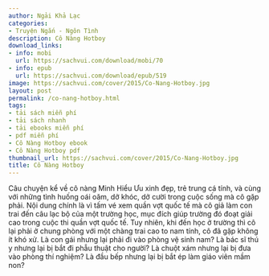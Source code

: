 ```yaml
---
author: Ngải Khả Lạc
categories:
- Truyện Ngắn - Ngôn Tình
description: Cô Nàng Hotboy
download_links:
- info: mobi
  url: https://sachvui.com/download/mobi/70
- info: epub
  url: https://sachvui.com/download/epub/519
image: https://sachvui.com/cover/2015/Co-Nang-Hotboy.jpg
layout: post
permalink: /co-nang-hotboy.html
tags:
- tải sách miễn phí
- tải sách nhanh
- tải ebooks miễn phí
- pdf miễn phí
- Cô Nàng Hotboy ebook
- Cô Nàng Hotboy pdf
thumbnail_url: https://sachvui.com/cover/2015/Co-Nang-Hotboy.jpg
title: Cô Nàng Hotboy
---
```


 <div class="item-desc text-justify"> Câu chuyện kể về cô nàng Minh Hiểu Ưu xinh đẹp, trẻ trung cá tính, và cùng với những tình huống oái oăm, dở khóc, dở cười trong cuộc sống mà cô gặp phải. Nội dung chính là vì tấm vé xem quần vợt quốc tế mà cô giả làm con trai đến câu lạc bộ của một trường học, mục đích giúp trường đó đoạt giải cao trong cuộc thi quần vợt quốc tế. Tuy nhiên, khi đến học ở trường thì cô lại phải ở chung phòng với một chàng trai cao to nam tính, cô đã gặp không ít khó xử. Là con gái nhưng lại phải đi vào phòng vệ sinh nam? Là bác sĩ thú y nhưng lại bị bắt đi phẫu thuật cho người? Là chuột xám nhưng lại bị đưa vào phòng thí nghiệm? Là đầu bếp nhưng lại bị bắt ép làm giáo viên mầm non? </div>